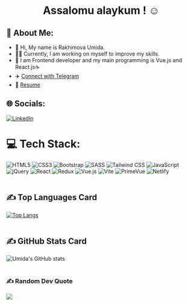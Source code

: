 <h1 align="center"> Assalomu alaykum ! ☺️ </h1>

## 💫 About Me:
- 👋 Hi, My name is Rakhimova Umida.<br> 
- 👨‍💻 Currently, I am working on myself to improve my skills.<br>  
- 👀 I am Frontend developer and my main programming  is Vue.js and React.js☕<br>
- ✈️ [Connect with Telegram](https://t.me/UmidaQM_0902)
- 📃 [Resume](https://github.com/UmidaJamshidbekovna/my-cv-pic/blob/main/My%20Resume.pdf)


## 🌐 Socials:
[![LinkedIn](https://img.shields.io/badge/LinkedIn-%230077B5.svg?logo=linkedin&logoColor=white)](https://www.linkedin.com/in/umida-rakhimova-08b037222/) <br>

# 💻 Tech Stack:
![HTML5](https://img.shields.io/badge/html5-%23E34F26.svg?style=for-the-badge&logo=html5&logoColor=white)
![CSS3](https://img.shields.io/badge/css3-%231572B6.svg?style=for-the-badge&logo=css3&logoColor=white)
![Bootstrap](https://img.shields.io/badge/bootstrap-%23563D7C.svg?style=for-the-badge&logo=bootstrap&logoColor=white)
![SASS](https://img.shields.io/badge/SASS-hotpink.svg?style=for-the-badge&logo=SASS&logoColor=white) 
![Tailwind CSS](https://img.shields.io/badge/Tailwind%20CSS-%2338B2AC.svg?style=for-the-badge&logo=tailwind-css&logoColor=white)
![JavaScript](https://img.shields.io/badge/javascript-%23323330.svg?style=for-the-badge&logo=javascript&logoColor=%23F7DF1E) 
![jQuery](https://img.shields.io/badge/jquery-%230769AD.svg?style=for-the-badge&logo=jquery&logoColor=white)
![React](https://img.shields.io/badge/react-%2320232a.svg?style=for-the-badge&logo=react&logoColor=%2361DAFB)
 ![Redux](https://img.shields.io/badge/redux-%23593d88.svg?style=for-the-badge&logo=redux&logoColor=white)
 ![Vue.js](https://img.shields.io/badge/vue.js-%234FC08D.svg?style=for-the-badge&logo=vue.js&logoColor=white)
 ![Vite](https://img.shields.io/badge/vite-js-%2330333A.svg?style=for-the-badge&logo=vite&logoColor=white)
 ![PrimeVue](https://img.shields.io/badge/PrimeVue-%23007b8f.svg?style=for-the-badge&logo=primevue&logoColor=white)
![Netlify](https://img.shields.io/badge/netlify-%23000000.svg?style=for-the-badge&logo=netlify&logoColor=#00C7B7) <br><br>

## ✍️ Top Languages Card
[![Top Langs](https://github-readme-stats.vercel.app/api/top-langs/?username=UmidaJamshidbekovna&layout=compact)](https://github.com/UmidaJamshidbekovna/github-readme-stats)<br><br>

## ✍️ GitHub Stats Card
![Umida's GitHub stats](https://github-readme-stats.vercel.app/api?username=UmidaJamshidbekovna&show_icons=true&theme=synthwave)<br><br>

### ✍️ Random Dev Quote
![](https://quotes-github-readme.vercel.app/api?type=horizontal&theme=radical)

